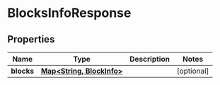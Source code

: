 

# BlocksInfoResponse

## Properties

Name | Type | Description | Notes
------------ | ------------- | ------------- | -------------
**blocks** | [**Map&lt;String, BlockInfo&gt;**](BlockInfo.md) |  |  [optional]




